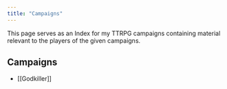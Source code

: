```yaml
---
title: "Campaigns"
---
```

This page serves as an Index for my TTRPG campaigns containing material relevant to the players of the given campaigns.

## Campaigns
- [[Godkiller]]